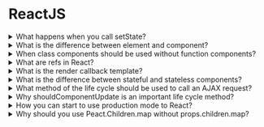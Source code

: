 # ReactJS

<details>
  <summary>What happens when you call setState?</summary>

  Firstly, when setState is called React contacts a state and new state props. After that to start the agreement process that allows updating a view in one of the most effective ways. For it React generates a new tree of React elements and a comparison of new and old trees between themselves. It allows knowing what changes.

</details>

<details>
  <summary>What is the difference between element and component?</summary>

  Each React element is an object view of a user’s interface part.
  Each component is a function or class that gets data and returns a React element.

</details>

<details>
  <summary>When class components should be used without function components?</summary>

  If a component has to work with a state or a life cycle method that a class component has to be used. For all of the other cases have to be used function components. One of the most important reasons to use a functional component is a scripts minimization, it is easier to minimize functions then classes.
  *Note*: Last versions of the React allows using hooks for a rendering optimization and a state using.

</details>

<details>
  <summary>What are refs in React?</summary>

  ...in progress

</details>

<details>
  <summary>What is the render callback template?</summary>

  ...in progress

</details>

<details>
  <summary>What is the difference between stateful and stateless components?</summary>

  ...in progress

</details>

<details>
  <summary>What method of the life cycle should be used to call an AJAX request?</summary>

  ...in progress

</details>

<details>
  <summary>Why shouldComponentUpdate is an important life cycle method?</summary>

  ...in progress

</details>

<details>
  <summary>How you can start to use production mode to React?</summary>

  ...in progress

</details>

<details>
  <summary>Why should you use Peact.Children.map without props.children.map?</summary>

  ...in progress

</details>

